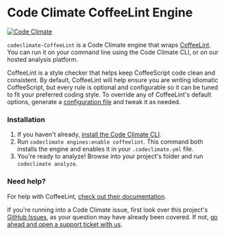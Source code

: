 # Code Climate CoffeeLint Engine

[![Code Climate](https://codeclimate.com/github/codeclimate/codeclimate-coffeelint/badges/gpa.svg)](https://codeclimate.com/github/codeclimate/codeclimate-coffeelint)

`codeclimate-CoffeeLint` is a Code Climate engine that wraps [CoffeeLint](http://www.coffeelint.org/). You can run it on your command line using the Code Climate CLI, or on our hosted analysis platform.

CoffeeLint is a style checker that helps keep CoffeeScript code clean and consistent. By default, CoffeeLint will help ensure you are writing idiomatic CoffeeScript, but every rule is optional and configurable so it can be tuned to fit your preferred coding style. To override any of CoffeeLint's default options, generate a [configuration file](http://www.coffeelint.org/#usage) and tweak it as needed.

### Installation

1. If you haven't already, [install the Code Climate CLI](https://github.com/codeclimate/codeclimate).
2. Run `codeclimate engines:enable coffeelint`. This command both installs the engine and enables it in your `.codeclimate.yml` file.
3. You're ready to analyze! Browse into your project's folder and run `codeclimate analyze`.

### Need help?

For help with CoffeeLint, [check out their documentation](http://www.coffeelint.org/).

If you're running into a Code Climate issue, first look over this project's [GitHub Issues](https://github.com/codeclimate/codeclimate-coffeelint/issues), as your question may have already been covered. If not, [go ahead and open a support ticket with us](https://codeclimate.com/help).
